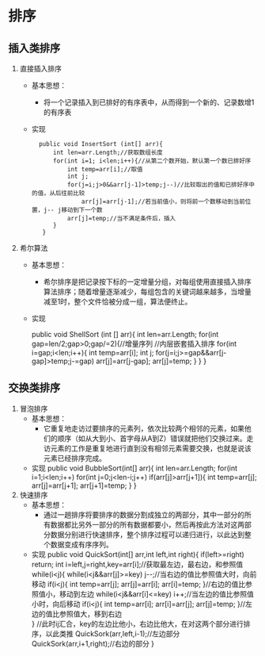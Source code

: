 # 排序

## 插入类排序
1. 直接插入排序
	* 基本思想：
		* 将一个记录插入到已排好的有序表中，从而得到一个新的、记录数增1的有序表
	* 实现

			public void InsertSort (int[] arr){
				int len=arr.Length;//获取数组长度
				for(int i=1; i<len;i++){//从第二个数开始，默认第一个数已排好序
					int temp=arr[i];//取值
					int j;
					for(j=i;j>0&&arr[j-1]>temp;j--)//比较取出的值和已排好序中的值，从后往前比较
						arr[j]=arr[j-1];//若当前值小，则将前一个数移动到当前位置，j-- j移动到下一个数
					arr[j]=temp;//当不满足条件后，插入
				}
			 }

2. 希尔算法
	* 基本思想：
		* 希尔排序是把记录按下标的一定增量分组，对每组使用直接插入排序算法排序；随着增量逐渐减少，每组包含的关键词越来越多，当增量减至1时，整个文件恰被分成一组，算法便终止。
	* 实现

		public void ShellSort (int [] arr){
			int len=arr.Length;
			for(int gap=len/2;gap>0;gap/=2){//增量序列
				//内层嵌套插入排序
				for(int i=gap;i<len;i++){
					int temp=arr[i];
					int j;
					for(j=i;j>=gap&&arr[j-gap]>temp;j-=gap)
						arr[j]=arr[j-gap];
					arr[j]=temp;
				}
			}
		 }

## 交换类排序
1. 冒泡排序
	* 基本思想：
		* 它重复地走访过要排序的元素列，依次比较两个相邻的元素，如果他们的顺序（如从大到小、首字母从A到Z）错误就把他们交换过来。走访元素的工作是重复地进行直到没有相邻元素需要交换，也就是说该元素已经排序完成。
	* 实现
	public void BubbleSort(int[] arr){
		int len=arr.Length;
		for(int i=1;i<len;i++)
			for(int j=0;j<len-i;j++)
				if(arr[j]>arr[j+1]){
					int temp=arr[j];
					arr[j]=arr[j+1];
					arr[j+1]=temp;
				}
	 }
2. 快速排序
	* 基本思想：
		* 通过一趟排序将要排序的数据分割成独立的两部分，其中一部分的所有数据都比另外一部分的所有数据都要小，然后再按此方法对这两部分数据分别进行快速排序，整个排序过程可以递归进行，以此达到整个数据变成有序序列。
	* 实现
	public void QuickSort(int[] arr,int left,int right){
		if(left>=right) return;
		int i=left,j=right,key=arr[i];//获取最左边，最右边，和参照值
		while(i<j){
			while(i<j&&arr[j]>=key) j--;//当右边的值比参照值大时，向前移动
			if(i<j){
				int temp=arr[j];
				arr[j]=arr[i];
				arr[i]=temp;
			}//右边的值比参照值小，移动到左边
			while(i<j&&arr[i]<=key) i++;//当左边的值比参照值小时，向后移动
			if(i<j){
				int temp=arr[i];
				arr[i]=arr[j];
				arr[j]=temp;
			}//左边的值比参照值大，移到右边		
		}
		//此时ij汇合，key的左边比他小，右边比他大，在对这两个部分进行排序，以此类推
		QuickSork(arr,left,i-1);//左边部分
		QuickSork(arr,i+1,right);//右边的部分
	 }